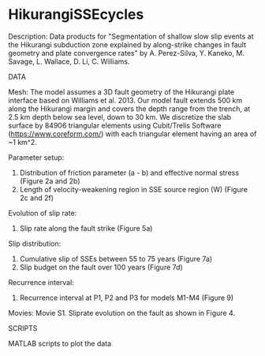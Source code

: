 # HikurangiSSEcycles
Description: Data products for "Segmentation of shallow slow slip events at the Hikurangi subduction zone explained by along-strike changes in fault geometry and plate convergence rates" by A. Perez-Silva, Y. Kaneko, M. Savage, L. Wallace, D. Li, C. Williams.

DATA

Mesh:
The model assumes a 3D fault geometry of the Hikurangi plate interface based on Williams et al. 2013. Our model fault extends 500 km along the Hikurangi margin  and covers the depth range from the trench, at 2.5 km depth below sea level, down to 30 km. We discretize the slab surface by 84906 triangular elements using Cubit/Trelis Software (https://www.coreform.com/) with each triangular element having an area of ~1 km^2. 

Parameter setup:
1. Distribution of friction parameter (a - b) and effective normal stress (Figure 2a and 2b)
2. Length of velocity-weakening region in SSE source region (W) (Figure 2c and 2f)

Evolution of slip rate:
1. Slip rate along the fault strike (Figure 5a)

Slip distribution:
1. Cumulative slip of SSEs between 55 to 75 years (Figure 7a)
2. Slip budget on the fault over 100 years (Figure 7d)

Recurrence interval:
1. Recurrence interval at P1, P2 and P3 for models M1-M4 (Figure 9)

Movies:
Movie S1. Sliprate evolution on the fault as shown in Figure 4. 


SCRIPTS

MATLAB scripts to plot the data

